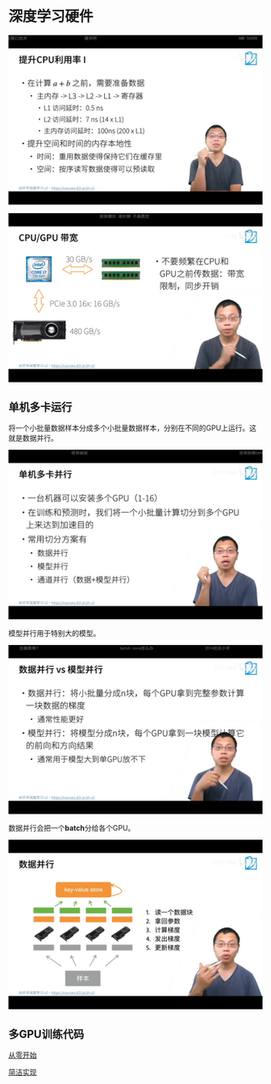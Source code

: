 # 深度学习硬件

![](assets/2023-07-25-14-45-25.png)

![](assets/2023-07-25-14-51-48.png)

## 单机多卡运行

将一个小批量数据样本分成多个小批量数据样本，分别在不同的GPU上运行。这就是数据并行。

![](assets/2023-07-25-14-54-43.png)

模型并行用于特别大的模型。

![](assets/2023-07-25-14-55-40.png)

数据并行会把一个**batch**分给各个GPU。

![](assets/2023-07-25-14-58-15.png)

## 多GPU训练代码

[从零开始](./multiple-gpus.ipynb)

[简洁实现](./multiple-gpus-concise.ipynb)